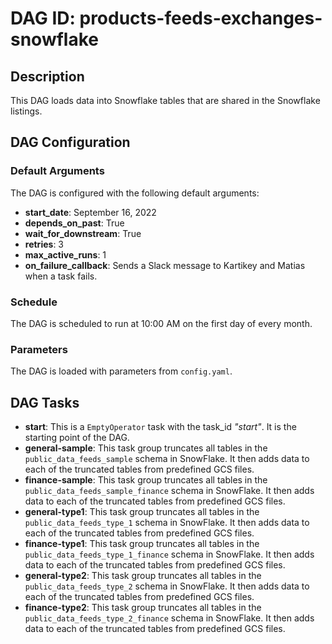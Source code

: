# DAG ID: products-feeds-exchanges-snowflake

## Description
This DAG loads data into Snowflake tables that are shared in the Snowflake listings.

## DAG Configuration

### Default Arguments
The DAG is configured with the following default arguments:
- **start_date**: September 16, 2022
- **depends_on_past**: True
- **wait_for_downstream**: True
- **retries**: 3
- **max_active_runs**: 1
- **on_failure_callback**: Sends a Slack message to Kartikey and Matias when a task fails.

### Schedule
The DAG is scheduled to run at 10:00 AM on the first day of every month.

### Parameters
The DAG is loaded with parameters from `config.yaml`.

## DAG Tasks
- **start**: This is a `EmptyOperator` task with the task_id *"start"*. It is the starting point of the DAG.
- **general-sample**: This task group truncates all tables in the `public_data_feeds_sample` schema in SnowFlake. It then adds data to each of the truncated tables from predefined GCS files.
- **finance-sample**: This task group truncates all tables in the `public_data_feeds_sample_finance` schema in SnowFlake. It then adds data to each of the truncated tables from predefined GCS files.
- **general-type1**: This task group truncates all tables in the `public_data_feeds_type_1` schema in SnowFlake. It then adds data to each of the truncated tables from predefined GCS files.
- **finance-type1**: This task group truncates all tables in the `public_data_feeds_type_1_finance` schema in SnowFlake. It then adds data to each of the truncated tables from predefined GCS files.
- **general-type2**: This task group truncates all tables in the `public_data_feeds_type_2` schema in SnowFlake. It then adds data to each of the truncated tables from predefined GCS files.
- **finance-type2**: This task group truncates all tables in the `public_data_feeds_type_2_finance` schema in SnowFlake. It then adds data to each of the truncated tables from predefined GCS files.